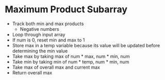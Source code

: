 # Maximum Product Subarray

- Track both min and max products
  - Negative numbers
- Loop through input array
- If num is 0, reset min and max to 1
- Store max in a temp variable because its value will be updated before determining the min value
- Take max by taking max of num * max, num * min, num
- Take min by taking min of num * temp, num * min, num
- Take max of overall max and current max
- Return overall max
